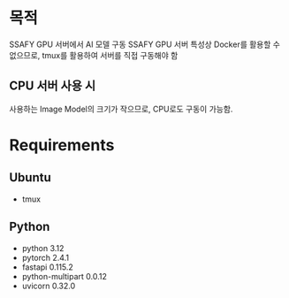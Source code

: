 # 목적
SSAFY GPU 서버에서 AI 모델 구동
SSAFY GPU 서버 특성상 Docker를 활용할 수 없으므로, tmux를 활용하여 서버를 직접 구동해야 함
## CPU 서버 사용 시
사용하는 Image Model의 크기가 작으므로, CPU로도 구동이 가능함.

# Requirements
## Ubuntu
- tmux
## Python
- python 3.12
- pytorch 2.4.1
- fastapi 0.115.2
- python-multipart 0.0.12
- uvicorn 0.32.0